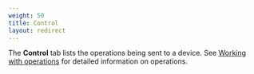 ```yaml
---
weight: 50
title: Control
layout: redirect
---
```


The **Control** tab lists the operations being sent to a device. See [Working with operations](#operation-monitoring) for detailed information on operations.
